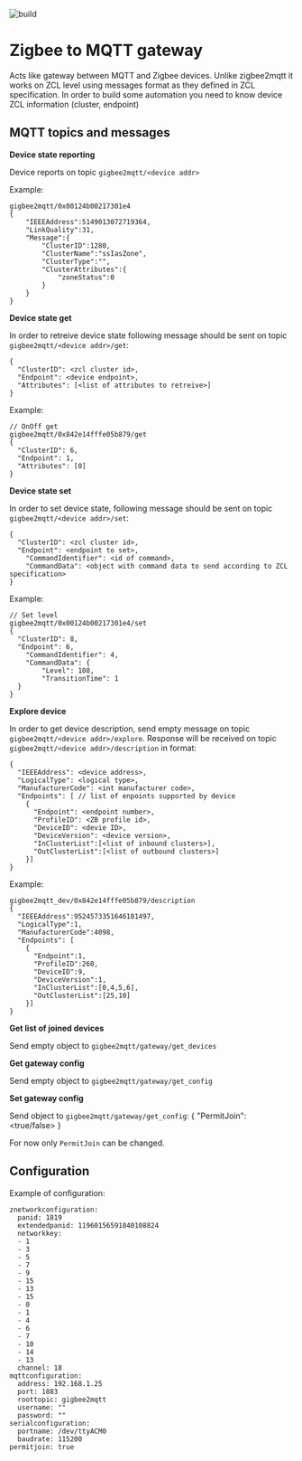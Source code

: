 ![build](https://github.com/supby/gigbee2mqtt/actions/workflows/go.yml/badge.svg)

# Zigbee to MQTT gateway

Acts like gateway between MQTT and Zigbee devices. Unlike zigbee2mqtt it works on ZCL level using messages format as they defined in ZCL specification.
In order to build some automation you need to know device ZCL information (cluster, endpoint)

## MQTT topics and messages

**Device state reporting**

Device reports on topic `gigbee2mqtt/<device addr>`

Example:
```
gigbee2mqtt/0x00124b00217301e4
{
    "IEEEAddress":5149013072719364,
    "LinkQuality":31,
    "Message":{
        "ClusterID":1280,
        "ClusterName":"ssIasZone",
        "ClusterType":"",
        "ClusterAttributes":{
            "zoneStatus":0
        }
    }
}
```

**Device state get**

In order to retreive device state following message should be sent on topic `gigbee2mqtt/<device addr>/get`:
```
{
  "ClusterID": <zcl cluster id>,
  "Endpoint": <device endpoint>,
  "Attributes": [<list of attributes to retreive>]
}
```

Example:
```
// OnOff get
gigbee2mqtt/0x842e14fffe05b879/get
{
  "ClusterID": 6,
  "Endpoint": 1,
  "Attributes": [0]
}
```

**Device state set**

In order to set device state, following message should be sent on topic `gigbee2mqtt/<device addr>/set`:
```
{
  "ClusterID": <zcl cluster id>,
  "Endpoint": <endpoint to set>,
	"CommandIdentifier": <id of command>,
	"CommandData": <object with command data to send according to ZCL specification>
}
```

Example:
```
// Set level
gigbee2mqtt/0x00124b00217301e4/set
{
  "ClusterID": 8,
  "Endpoint": 6,
	"CommandIdentifier": 4,
	"CommandData": {
        "Level": 108,
	 	"TransitionTime": 1
  }
}
```
**Explore device**

In order to get device description, send empty message on topic `gigbee2mqtt/<device addr>/explore`.
Response will be received on topic `gigbee2mqtt/<device addr>/description` in format:
```
{
  "IEEEAddress": <device address>,
  "LogicalType": <logical type>,
  "ManufacturerCode": <int manufacturer code>,
  "Endpoints": [ // list of enpoints supported by device
    {
      "Endpoint": <endpoint number>,
      "ProfileID": <ZB profile id>,
      "DeviceID": <devie ID>,
      "DeviceVersion": <device version>,
      "InClusterList":[<list of inbound clusters>],
      "OutClusterList":[<list of outbound clusters>]
    }]
}

```
Example:
```
gigbee2mqtt_dev/0x842e14fffe05b879/description
{
  "IEEEAddress":9524573351646181497,
  "LogicalType":1,
  "ManufacturerCode":4098,
  "Endpoints": [
    {
      "Endpoint":1,
      "ProfileID":260,
      "DeviceID":9,
      "DeviceVersion":1,
      "InClusterList":[0,4,5,6],
      "OutClusterList":[25,10]
    }]
}
```

**Get list of joined devices**

Send empty object to `gigbee2mqtt/gateway/get_devices`

**Get gateway config**

Send empty object to `gigbee2mqtt/gateway/get_config`

**Set gateway config**

Send object to `gigbee2mqtt/gateway/get_config`:
{
    "PermitJoin": <true/false>
}

For now only `PermitJoin` can be changed.


## Configuration

Example of configuration:
```
znetworkconfiguration:
  panid: 1819
  extendedpanid: 11960156591840108824
  networkkey:
  - 1
  - 3
  - 5
  - 7
  - 9
  - 15
  - 13
  - 15
  - 0
  - 1
  - 4
  - 6
  - 7
  - 10
  - 14
  - 13
  channel: 18
mqttconfiguration:
  address: 192.168.1.25
  port: 1883
  roottopic: gigbee2mqtt
  username: ""
  password: ""
serialconfiguration:
  portname: /dev/ttyACM0
  baudrate: 115200
permitjoin: true
```
